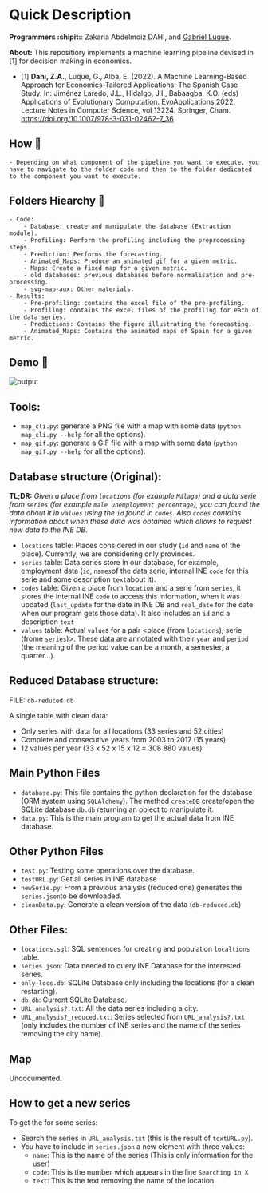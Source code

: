 # Quick Description

**Programmers :shipit:**: Zakaria Abdelmoiz DAHI, and [Gabriel Luque](https://github.com/GabJL). 

**About:** This repositiory implements a machine learning pipeline devised in [1] for decision making in economics.

- [1] **Dahi, Z.A.**, Luque, G., Alba, E. (2022). A Machine Learning-Based Approach for Economics-Tailored Applications: The Spanish Case Study. In: Jiménez Laredo, J.L., Hidalgo, J.I., Babaagba, K.O. (eds) Applications of Evolutionary Computation. EvoApplications 2022. Lecture Notes in Computer Science, vol 13224. Springer, Cham. https://doi.org/10.1007/978-3-031-02462-7_36

## **How :green_book:** 

    - Depending on what component of the pipeline you want to execute, you have to navigate to the folder code and then to the folder dedicated to the component you want to execute.


## **Folders Hiearchy :open_file_folder:**
    
    - Code:
        - Database: create and manipulate the database (Extraction module).
        - Profiling: Perform the profiling including the preprocessing steps.
        - Prediction: Performs the forecasting.
        - Animated_Maps: Produce an animated gif for a given metric.
        - Maps: Create a fixed map for a given metric.
        - old databases: previous databases before normalisation and pre-processing.
        - svg-map-aux: Other materials.
    - Results:
        - Pre-profiling: contains the excel file of the pre-profiling.
        - Profiling: contains the excel files of the profiling for each of the data series.
        - Predictions: Contains the figure illustrating the forecasting.
        - Animated_Maps: Contains the animated maps of Spain for a given metric.

        
## **Demo :movie_camera:**
    
![output](https://user-images.githubusercontent.com/68249696/221965123-627996d5-b764-4003-840d-281d4b7308ac.gif)


## Tools:

* `map_cli.py`: generate a PNG file with a map with some data (`python map_cli.py --help` for all the options).
* `map_gif.py`: generate a GIF file with a map with some data (`python map_gif.py --help` for all the options).

## Database structure (Original):

**TL;DR:** *Given a place from `locations` (for example `Málaga`) and a data serie from `series` (for example 
`male unemployment percentage`), you can found the data about it in `values` using the `id` found in `codes`. Also `codes`
contains information about when these data was obtained which allows to request new data to the INE DB.*

* `locations` table: Places considered in our study (`id` and `name` of the place). Currently, we are considering only 
provinces.
* `series` table: Data series store in our database, for example, employment data (`id`, `names`of the data serie, 
internal INE `code` for this serie and some description `text`about it).
* `codes` table: Given a place from `location` and a serie from `series`, it stores the internal INE `code` to access 
this information, when it was updated (`last_update` for the date in INE DB and `real_date` for the date when our program
gets those data). It also includes an `id` and a description `text`
* `values` table: Actual `value`s for a pair <place (from `locations`), serie (frome `series`)>. These data are annotated 
with their `year` and `period` (the meaning of the period value can be a month, a semester, a quarter...).

## Reduced Database structure:

FILE: `db-reduced.db`

A single table with clean data:
* Only series with data for all locations (33 series and 52 cities)
* Complete and consecutive years from 2003 to 2017 (15 years)
* 12 values per year (33 x 52 x 15 x 12 = 308 880 values)

## Main Python Files

* `database.py`: This file contains the python declaration for the database (ORM system using `SQLAlchemy`). The method 
`createDB` create/open the SQLite database `db.db` returning an object to manipulate it.
* `data.py`: This is the main program to get the actual data from INE database.

## Other Python Files

* `test.py`: Testing some operations over the database.
* `testURL.py`: Get all series in INE database
* `newSerie.py`: From a previous analysis (reduced one) generates the `series.json`to be downloaded.
* `cleanData.py`: Generate a clean version of the data (`db-reduced.db`)

## Other Files:

* `locations.sql`: SQL sentences for creating and population `localtions` table.
* `series.json`: Data needed to query INE Database for the interested series.
* `only-locs.db`: SQLite Database only including the locations (for a clean restarting).
* `db.db`: Current SQLite Database.
* `URL_analysis?.txt`: All the data series including a city.
* `URL_analysis?_reduced.txt`: Series selected from `URL_analysis?.txt` (only includes the number of INE series and the 
name of the series removing the city name). 

## Map

Undocumented.

## How to get a new series

To get the for some series:
* Search the series in `URL_analysis.txt` (this is the result of `textURL.py`).
* You have to include in `series.json` a new element with three values:
  * `name`: This is the name of the series (This is only information for the user)
  * `code`: This is the number which appears in the line `Searching in X`
  * `text`: This is the text removing the name of the location


